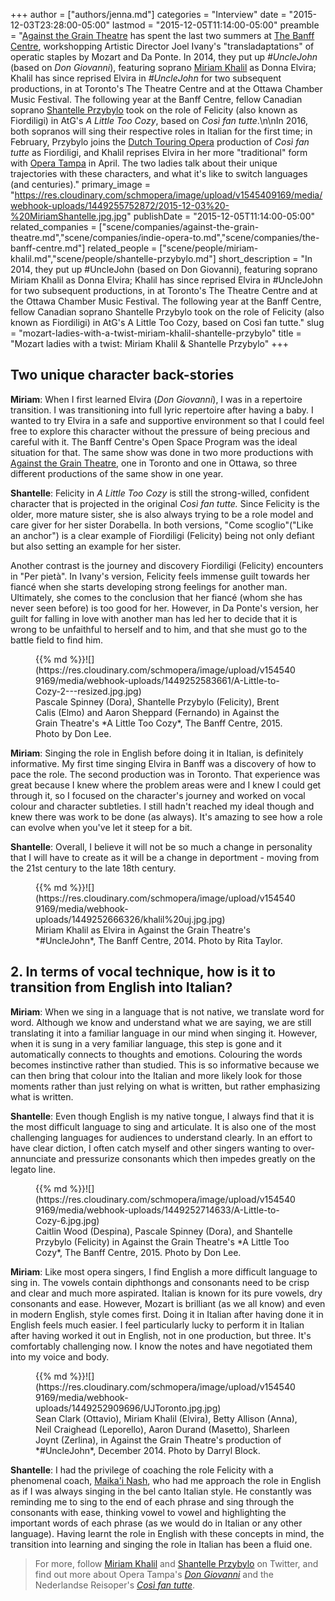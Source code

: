 +++
author = ["authors/jenna.md"]
categories = "Interview"
date = "2015-12-03T23:28:00-05:00"
lastmod = "2015-12-05T11:14:00-05:00"
preamble = "[Against the Grain Theatre](/scene/companies/against-the-grain-theatre/) has spent the last two summers at [The Banff Centre](/scene/companies/the-banff-centre/), workshopping Artistic Director Joel Ivany's \"transladaptations\" of operatic staples by Mozart and Da Ponte. In 2014, they put up *#UncleJohn* (based on *Don Giovanni*), featuring soprano [Miriam Khalil](/scene/people/miriam-khalil/) as Donna Elvira; Khalil has since reprised Elvira in *#UncleJohn* for two subsequent productions, in at Toronto's The Theatre Centre and at the Ottawa Chamber Music Festival. The following year at the Banff Centre, fellow Canadian soprano [Shantelle Przybylo](/scene/people/shantelle-przybylo/) took on the role of Felicity (also known as Fiordiligi) in AtG's *A Little Too Cozy*, based on *Così fan tutte*.\n\nIn 2016, both sopranos will sing their respective roles in Italian for the first time; in February, Przybylo joins the [Dutch Touring Opera](http://www.reisopera.nl/programma/cosi-fan-tutte/) production of *Così fan tutte* as Fiordiligi, and Khalil reprises Elvira in her more \"traditional\" form with [Opera Tampa](http://www.strazcenter.org/Events/Opera/Shows/1516_Opera/Don-Giovanni) in April. The two ladies talk about their unique trajectories with these characters, and what it's like to switch languages (and centuries)."
primary_image = "https://res.cloudinary.com/schmopera/image/upload/v1545409169/media/webhook-uploads/1449255752872/2015-12-03%20-%20MiriamShantelle.jpg.jpg"
publishDate = "2015-12-05T11:14:00-05:00"
related_companies = ["scene/companies/against-the-grain-theatre.md","scene/companies/indie-opera-to.md","scene/companies/the-banff-centre.md"]
related_people = ["scene/people/miriam-khalil.md","scene/people/shantelle-przybylo.md"]
short_description = "In 2014, they put up #UncleJohn (based on Don Giovanni), featuring soprano Miriam Khalil as Donna Elvira; Khalil has since reprised Elvira in #UncleJohn for two subsequent productions, in at Toronto&#039;s The Theatre Centre and at the Ottawa Chamber Music Festival. The following year at the Banff Centre, fellow Canadian soprano Shantelle Przybylo took on the role of Felicity (also known as Fiordiligi) in AtG&#039;s A Little Too Cozy, based on Così fan tutte."
slug = "mozart-ladies-with-a-twist-miriam-khalil-shantelle-przybylo"
title = "Mozart ladies with a twist: Miriam Khalil &amp; Shantelle Przybylo"
+++

## Two unique character back-stories

**Miriam**: When I first learned Elvira (*Don Giovanni*), I was in a repertoire transition. I was transitioning into full lyric repertoire after having a baby. I wanted to try Elvira in a safe and supportive environment so that I could feel free to explore this character without the pressure of being precious and careful with it. The Banff Centre's Open Space Program was the ideal situation for that. The same show was done in two more productions with [Against the Grain Theatre](/scene/companies/against-the-grain-theatre/), one in Toronto and one in Ottawa, so three different productions of the same show in one year.

**Shantelle**: Felicity in *A Little Too Cozy* is still the strong-willed, confident character that is projected in the original *Così fan tutte.* Since Felicity is the older, more mature sister, she is also always trying to be a role model and care giver for her sister Dorabella. In both versions, "Come scoglio"("Like an anchor") is a clear example of Fiordiligi (Felicity) being not only defiant but also setting an example for her sister. 

Another contrast is the journey and discovery Fiordiligi (Felicity) encounters in "Per pietà". In Ivany's version, Felicity feels immense guilt towards her fiancé when she starts developing strong feelings for another man. Ultimately, she comes to the conclusion that her fiancé (whom she has never seen before) is too good for her. However, in Da Ponte's version, her guilt for falling in love with another man has led her to decide that it is wrong to be unfaithful to herself and to him, and that she must go to the battle field to find him. 

<figure data-type="image">{{% md %}}![](https://res.cloudinary.com/schmopera/image/upload/v1545409169/media/webhook-uploads/1449252583661/A-Little-to-Cozy-2---resized.jpg.jpg)<figcaption> Pascale Spinney (Dora), Shantelle Przybylo (Felicity), Brent Calis (Elmo) and Aaron Sheppard (Fernando) in Against the Grain Theatre's *A Little Too Cozy*, The Banff Centre, 2015. Photo by Don Lee.</figcaption>
</figure>

**Miriam**: Singing the role in English before doing it in Italian, is definitely informative. My first time singing Elvira in Banff was a discovery of how to pace the role. The second production was in Toronto. That experience was great because I knew where the problem areas were and I knew I could get through it, so I focused on the character's journey and worked on vocal colour and character subtleties. I still hadn't reached my ideal though and knew there was work to be done (as always). It's amazing to see how a role can evolve when you've let it steep for a bit.

**Shantelle**: Overall, I believe it will not be so much a change in personality that I will have to create as it will be a change in deportment - moving from the 21st century to the late 18th century.

<figure data-type="image">{{% md %}}![](https://res.cloudinary.com/schmopera/image/upload/v1545409169/media/webhook-uploads/1449252666326/khalil%20uj.jpg.jpg)<figcaption>Miriam Khalil as Elvira in Against the Grain Theatre's *#UncleJohn*, The Banff Centre, 2014. Photo by Rita Taylor.</figcaption>
</figure>

## 2. In terms of vocal technique, how is it to transition from English into Italian?

**Miriam**: When we sing in a language that is not native, we translate word for word. Although we know and understand what we are saying, we are still translating it into a familiar language in our mind when singing it. However, when it is sung in a very familiar language, this step is gone and it automatically connects to thoughts and emotions. Colouring the words becomes instinctive rather than studied. This is so informative because we can then bring that colour into the Italian and more likely look for those moments rather than just relying on what is written, but rather emphasizing what is written.

**Shantelle**: Even though English is my native tongue, I always find that it is the most difficult language to sing and articulate. It is also one of the most challenging languages for audiences to understand clearly. In an effort to have clear diction, I often catch myself and other singers wanting to over-annunciate and pressurize consonants which then impedes greatly on the legato line.

<figure data-type="image">{{% md %}}![](https://res.cloudinary.com/schmopera/image/upload/v1545409169/media/webhook-uploads/1449252714633/A-Little-to-Cozy-6.jpg.jpg)<figcaption> Caitlin Wood (Despina), Pascale Spinney (Dora), and Shantelle Przybylo (Felicity) in Against the Grain Theatre's *A Little Too Cozy*, The Banff Centre, 2015. Photo by Don Lee.
</figure>

**Miriam**: Like most opera singers, I find English a more difficult language to sing in. The vowels contain diphthongs and consonants need to be crisp and clear and much more aspirated. Italian is known for its pure vowels, dry consonants and ease. However, Mozart is brilliant (as we all know) and even in modern English, style comes first. Doing it in Italian after having done it in English feels much easier. I feel particularly lucky to perform it in Italian after having worked it out in English, not in one production, but three. It's comfortably challenging now. I know the notes and have negotiated them into my voice and body. 

<figure data-type="image">{{% md %}}![](https://res.cloudinary.com/schmopera/image/upload/v1545409169/media/webhook-uploads/1449252909696/UJToronto.jpg.jpg)
<figcaption>Sean Clark (Ottavio), Miriam Khalil (Elvira), Betty Allison (Anna), Neil Craighead (Leporello), Aaron Durand (Masetto), Sharleen Joynt (Zerlina), in Against the Grain Theatre's production of *#UncleJohn*, December 2014. Photo by Darryl Block.</figcaption>
</figure>

**Shantelle**: I had the privilege of coaching the role Felicity with a phenomenal coach, [Maika'i Nash](/scene/people/maikai-nash/), who had me approach the role in English as if I was always singing in the bel canto Italian style. He constantly was reminding me to sing to the end of each phrase and sing through the consonants with ease, thinking vowel to vowel and highlighting the important words of each phrase (as we would do in Italian or any other language). Having learnt the role in English with these concepts in mind, the transition into learning and singing the role in Italian has been a fluid one.

>For more, follow [Miriam Khalil](https://twitter.com/SongbirdKhalil) and [Shantelle Przybylo](https://twitter.com/przybylo) on Twitter, and find out more about Opera Tampa's [*Don Giovanni*](http://www.strazcenter.org/Events/Opera/Shows/1516_Opera/Don-Giovanni) and the Nederlandse Reisoper's [*Così fan tutte*](http://www.reisopera.nl/programma/cosi-fan-tutte/).
